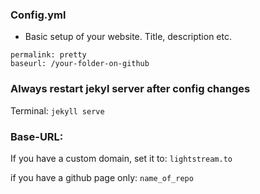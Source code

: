 ### Config.yml
- Basic setup of your website. Title, description etc.
```
permalink: pretty
baseurl: /your-folder-on-github
```
### Always restart jekyl server after config changes
Terminal: `jekyll serve`

### Base-URL:
If you have a custom domain, set it to:
`lightstream.to`

if you have a github page only:
`name_of_repo`
